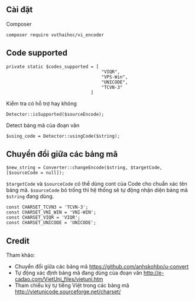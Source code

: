 ## Cài đặt

Composer

    composer require vuthaihoc/vi_encoder

## Code supported 

    private static $codes_supported = [
                                        "VIQR",
                                        "VPS-Win",
                                        "UNICODE",
                                        "TCVN-3"
                                    ]
                                    
Kiểm tra có hỗ trợ hay không

    Detector::isSupported($sourceEncode);
    
Detect bảng mã của đoạn văn

    $using_code = Detector::usingCode($string);
    
## Chuyển đổi giữa các bảng mã

    $new_string = Converter::changeEncode($string, $targetCode, [$sourceCode = null]);
    
`$targetCode` và `$sourceCode` có thể dùng cont của Code cho chuẩn xác 
tên bảng mã. `$sourceCode` bỏ trống thì hệ thống sẽ tự động nhận diện 
bảng mã `$string` đang dùng.

    const CHARSET_TCVN3 = 'TCVN-3';
    const CHARSET_VNI_WIN = 'VNI-WIN';
    const CHARSET_VIQR = 'VIQR';
    const CHARSET_UNICODE = 'UNICODE';
    
    
## Credit

Tham khảo:

- Chuyển đổi giữa các bảng mã https://github.com/anhskohbo/u-convert
- Tự động xác định bảng mã đang dùng của đoạn văn http://e-cadao.com/VietUni_files/vietuni.htm
- Tham chiếu ký tự tiếng Việt trong các bảng mã http://vietunicode.sourceforge.net/charset/